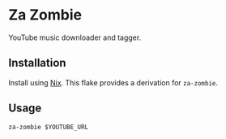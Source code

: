 # Za Zombie

YouTube music downloader and tagger.

## Installation

Install using [Nix](https://nixos.wiki/wiki/Nix_package_manager). This flake
provides a derivation for `za-zombie`.

## Usage

```shell
za-zombie $YOUTUBE_URL
```
